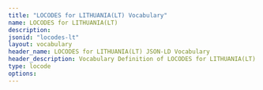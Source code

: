```yaml
---
title: "LOCODES for LITHUANIA(LT) Vocabulary"
name: LOCODES for LITHUANIA(LT) 
description: 
jsonid: "locodes-lt"
layout: vocabulary
header_name: LOCODES for LITHUANIA(LT) JSON-LD Vocabulary
header_description: Vocabulary Definition of LOCODES for LITHUANIA(LT) semantics in HTML format. JSON-LD format is available at [locodes-lt.jsonld](/vocabulary/locodes-lt.jsonld)
type: locode
options:
---
```

